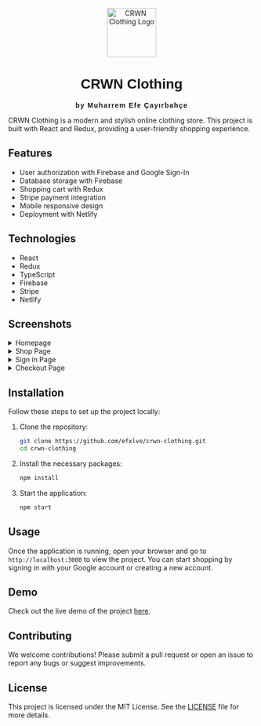 <div align="center">
  <img src="https://github.com/user-attachments/assets/c55b84d2-cda5-4262-8af6-7dca5e7e0503" alt="CRWN Clothing Logo" width="100">
  <h1 style="font-family: 'Arial', sans-serif;">CRWN Clothing</h1>
  <p style="font-family: Arial, sans-serif;"><strong><span style="letter-spacing: 0.1em;">by Muharrem Efe Çayırbahçe</span></strong></p>
</div>

CRWN Clothing is a modern and stylish online clothing store. This project is built with React and Redux, providing a user-friendly shopping experience.

## Features

- User authorization with Firebase and Google Sign-In
- Database storage with Firebase
- Shopping cart with Redux
- Stripe payment integration
- Mobile responsive design
- Deployment with Netlify

## Technologies
- React
- Redux
- TypeScript
- Firebase
- Stripe
- Netlify

## Screenshots

<details>
  <summary>Homepage</summary>
  <img src="https://github.com/user-attachments/assets/beb62dd4-050f-47b1-88ca-d09866a03ed3" alt="Homepage">
</details>

<details>
  <summary>Shop Page</summary>
  <img src="https://github.com/user-attachments/assets/fea61f89-de14-4248-a10f-2422a34578d9" alt="Shop Page">
</details>

<details>
  <summary>Sign in Page</summary>
  <img src="https://github.com/user-attachments/assets/4c5e0d04-0b8a-4c27-95f5-f250ea3da6ee" alt="Sign in Page">
</details>

<details>
  <summary>Checkout Page</summary>
  <img src="https://github.com/user-attachments/assets/82efc68d-7968-4684-ab6b-4d741b697d5b" alt="Checkout Page">
</details>

## Installation

Follow these steps to set up the project locally:

1. Clone the repository:
    ```bash
    git clone https://github.com/efxlve/crwn-clothing.git
    cd crwn-clothing
    ```

2. Install the necessary packages:
    ```bash
    npm install
    ```

3. Start the application:
    ```bash
    npm start
    ```

## Usage

Once the application is running, open your browser and go to `http://localhost:3000` to view the project. You can start shopping by signing in with your Google account or creating a new account.

## Demo

Check out the live demo of the project [here](https://verdant-brigadeiros-439541.netlify.app).

## Contributing

We welcome contributions! Please submit a pull request or open an issue to report any bugs or suggest improvements.

## License

This project is licensed under the MIT License. See the [LICENSE](LICENSE) file for more details.





